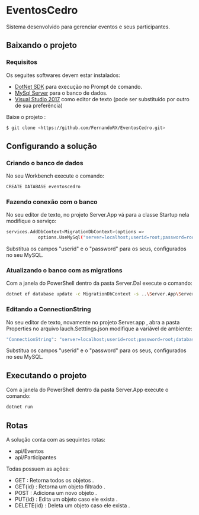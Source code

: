 # EventosCedro

Sistema desenvolvido para gerenciar eventos e seus participantes.

## Baixando o projeto

### Requisitos
Os seguites softwares devem estar instalados: 
   - [DotNet SDK](https://www.microsoft.com/en-us/download/details.aspx?id=15354) para execução no Prompt de comando.
   - [MySql Server](https://dev.mysql.com/downloads/mysql/) para o banco de dados.
   - [Visual Studio 2017](https://www.visualstudio.com/pt-br/downloads/?rr=https%3A%2F%2Fwww.google.com.br%2F) como editor de texto (pode ser substituído por outro de sua preferência)

Baixe o projeto :
```bash
$ git clone <https://github.com/FernandoRX/EventosCedro.git>
```

## Configurando a solução 

### Criando o banco de dados
No seu Workbench execute o comando:

```bash
CREATE DATABASE eventoscedro
```

### Fazendo conexão com o banco 
No seu editor de texto, no projeto Server.App vá para a classe Startup nela modifique o serviço:

```bash
services.AddDbContext<MigrationDbContext>(options =>
			options.UseMySql("server=localhost;userid=root;password=root;database=eventoscedro;"));
```

Substitua os campos "userid" e o "password" para os seus, configurados no seu MySQL.

### Atualizando o banco com as migrations
Com a janela do PowerShell dentro da pasta Server.Dal execute o comando:

```bash
dotnet ef database update -c MigrationDbContext -s ..\Server.App\Server.App.csproj
```

### Editando a ConnectionString
No seu editor de texto, novamente no projeto Server.app , abra a pasta Properties no arquivo lauch.Setttings.json modifique a variável de ambiente:

```bash
"ConnectionString": "server=localhost;userid=root;password=root;database=eventoscedro;"
```

Substitua os campos "userid" e o "password" para os seus, configurados no seu MySQL.

## Executando o projeto 

Com a janela do PowerShell dentro da pasta Server.App execute o comando:

```bash
dotnet run 
```

## Rotas

A solução conta com as sequintes rotas:

- api/Eventos
- api/Participantes

Todas possuem as ações: 
 - GET : Retorna todos os objetos .
 - GET{id} : Retorna um objeto filtrado .
 - POST  : Adiciona um novo objeto .
 - PUT{id} : Edita um objeto caso ele exista .
 - DELETE{id} : Deleta um objeto caso ele exista .




 
 


